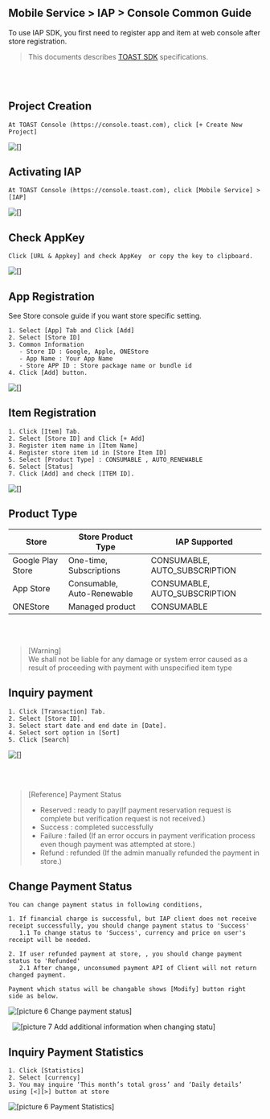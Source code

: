 ## Mobile Service > IAP > Console Common Guide
To use IAP SDK, you first need to register app and item at web console after store registration.

> This documents describes [TOAST SDK](http://docs.toast.com/ko/TOAST/ko/toast-sdk/overview/) specifications.
<br>



<br>


## Project Creation
```
At TOAST Console (https://console.toast.com), click [+ Create New Project]
```
![[]](http://static.toastoven.net/prod_iap/iap-console-new-project.png)


## Activating IAP
```
At TOAST Console (https://console.toast.com), click [Mobile Service] > [IAP] 
```
![[]](http://static.toastoven.net/prod_iap/iap-console-iap-on.png)


## Check AppKey
```
Click [URL & Appkey] and check AppKey  or copy the key to clipboard.
```
![[]](http://static.toastoven.net/prod_iap/iap-console-appkey.png)


## App Registration
See Store console guide if you want store specific setting.
```
1. Select [App] Tab and Click [Add]
2. Select [Store ID] 
3. Common Information
   - Store ID : Google, Apple, ONEStore
   - App Name : Your App Name
   - Store APP ID : Store package name or bundle id
4. Click [Add] button. 
```
![[]](http://static.toastoven.net/prod_iap/iap-console-new-app.png)

## Item Registration
```
1. Click [Item] Tab.  
2. Select [Store ID] and Click [+ Add]   
3. Register item name in [Item Name]  
4. Register store item id in [Store Item ID]
5. Select [Product Type] : CONSUMABLE , AUTO_RENEWABLE
6. Select [Status]  
7. Click [Add] and check [ITEM ID].  
```

![[]](http://static.toastoven.net/prod_iap/iap-console-new-item.png)

## Product Type


| Store | Store Product Type| IAP Supported |    
|---|---|---|
| Google Play Store| One-time, Subscriptions | CONSUMABLE, AUTO_SUBSCRIPTION |
| App Store| Consumable, Auto-Renewable | CONSUMABLE, AUTO_SUBSCRIPTION |
| ONEStore|	Managed product | CONSUMABLE|


<br>
<br>



> [Warning]  
> We shall not be liable for any damage or system error caused as a result of proceeding with payment with unspecified item type


## Inquiry payment

```
1. Click [Transaction] Tab.
2. Select [Store ID].
3. Select start date and end date in [Date].
4. Select sort option in [Sort]
5. Click [Search]  
```
![[]](http://static.toastoven.net/prod_iap/iap_new_01.png)


<br>
<br>

> [Reference]
> Payment Status   
>  - Reserved : ready to pay(If payment reservation request is complete but verification request is not received.)
>  - Success : completed successfully   
>  - Failure : failed (If an error occurs in payment verification process even though payment was attempted at store.) 
>  - Refund : refunded (If the admin manually refunded the payment in store.)



## Change Payment Status
```
You can change payment status in following conditions, 

1. If financial charge is successful, but IAP client does not receive receipt successfully, you should change payment status to 'Success'
   1.1 To change status to 'Success', currency and price on user's receipt will be needed.  

2. If user refunded payment at store, , you should change payment status to 'Refunded'
   2.1 After change, unconsumed payment API of Client will not return changed payment.

Payment which status will be changable shows [Modify] button right side as below. 

```
![[picture 6 Change payment status]](http://static.toastoven.net/prod_iap/iap_45.png)

 
![[picture 7 Add additional information when changing statu]](http://static.toastoven.net/prod_iap/iap_46.PNG)


## Inquiry Payment Statistics

```
1. Click [Statistics]  
2. Select [currency]  
3. You may inquire ‘This month’s total gross’ and ‘Daily details’ using [<][>] button at store  
```

![[picture 6 Payment Statistics]](http://static.toastoven.net/prod_iap/iap_n_35.png)


